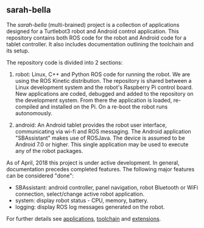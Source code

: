 ## sarah-bella
The *sarah-bella* (multi-brained) project is a collection of applications designed for a Turtlebot3 robot and Android control application. This repository contains both ROS code for the robot and
Android code for a tablet controller. It also includes documentation outlining the toolchain and its setup.

The repository code is divided into 2 sections:

1) robot: Linux, C++ and Python ROS code for running the robot. We are using the ROS Kinetic distribution.
The repository is shared between a Linux development system and the robot's Raspberry Pi control board. New applications are coded,
debugged and added to the repository on the development system.  From there the application is loaded, re-compiled and installed on the Pi. On a re-boot the robot runs autonomously.

2) android: An Android tablet provides the robot user interface, communicating via wi-fi and ROS messaging. The Android application
 "SBAssistant" makes use of ROSJava. The device is assumed to be Android 7.0 or higher. This single application may be used to execute any of the robot packages.

 As of April, 2018 this project is under active development. In general, documentation precedes completed features. The following major features can be considered "done":
  * SBAssistant: android controller, panel navigation, robot Bluetooth or WiFi connection, select/change active robot application.
  * system: display robot status - CPU, memory, battery.
  * logging: display ROS log messages generated on the robot.


 For further details see [applications](http://github.com/chuckcoughlin/sarah-bella/tree/master/docs/applications.md), [toolchain](https://github.com/chuckcoughlin/sarah-bella/tree/master/docs/toolchain.md) and [extensions](https://github.com/chuckcoughlin/sarah-bella/tree/master/docs/extensions.md).
